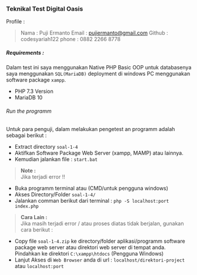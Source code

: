 ### Teknikal Test Digital Oasis

Profile :  
> Nama : Puji Ermanto
Email : pujiermanto@gmail.com
Github  : codesyariah122
phone	: 0882 2266 8778  

##### Requirements :  
Dalam test  ini saya menggunakan Native PHP Basic OOP untuk databasenya saya menggunakan ```SQL(MariaDB)``` deployment di windows PC menggunakan software package ```xampp```.  
- PHP 7.3 Version  
- MariaDB 10  


###### Run the programm  
Untuk para penguji, dalam melakukan pengetest an  programm adalah  sebagai berikut :  
- Extract directory ```soal-1-4```  
- Aktifkan Software Package Web Server (xampp, MAMP) atau lainnya.  
- Kemudian jalankan file : ```start.bat```  
> **Note :**  
Jika terjadi error !!  

- Buka programm terminal atau (CMD/untuk pengguna windows)  
- Akses Directory/Folder ```soal-1-4/```  
- Jalankan comman berikut dari terminal : ```php -S localhost:port index.php```  

> **Cara Lain :**  
Jika masih terjadi error / atau proses diatas tidak berjalan, gunakan cara berikut :  
- Copy  file ```soal-1-4.zip```  ke directory/folder aplikasi/programm software package web server atau direktori web  server di tempat anda. Pindahkan ke  direktori ```C:\xampp\htdocs``` (Pengguna Windows)  
- Lanjut Akses di  ```Web Browser``` anda di url : ```localhost/direktori-project``` atau ```localhost:port```